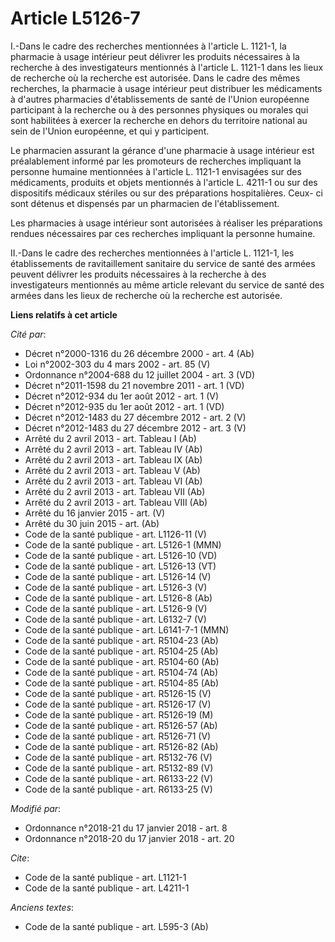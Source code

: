 # Article L5126-7

I.-Dans le cadre des recherches mentionnées à l'article L. 1121-1, la pharmacie à usage intérieur peut délivrer les produits
nécessaires à la recherche à des investigateurs mentionnés à l'article L. 1121-1 dans les lieux de recherche où la recherche
est autorisée. Dans le cadre des mêmes recherches, la pharmacie à usage intérieur peut distribuer les médicaments à d'autres
pharmacies d'établissements de santé de l'Union européenne participant à la recherche ou à des personnes physiques ou morales
qui sont habilitées à exercer la recherche en dehors du territoire national au sein de l'Union européenne, et qui y
participent.

Le pharmacien assurant la gérance d'une pharmacie à usage intérieur est préalablement informé par les promoteurs de
recherches impliquant la personne humaine mentionnées à l'article L. 1121-1 envisagées sur des médicaments, produits et
objets mentionnés à l'article L. 4211-1 ou sur des dispositifs médicaux stériles ou sur des préparations hospitalières. Ceux-
ci sont détenus et dispensés par un pharmacien de l'établissement.

Les pharmacies à usage intérieur sont autorisées à réaliser les préparations rendues nécessaires par ces recherches
impliquant la personne humaine.

II.-Dans le cadre des recherches mentionnées à l'article L. 1121-1, les établissements de ravitaillement sanitaire du service
de santé des armées peuvent délivrer les produits nécessaires à la recherche à des investigateurs mentionnés au même article
relevant du service de santé des armées dans les lieux de recherche où la recherche est autorisée.

**Liens relatifs à cet article**

_Cité par_:

  - Décret n°2000-1316 du 26 décembre 2000 - art. 4 (Ab)
  - Loi n°2002-303 du 4 mars 2002 - art. 85 (V)
  - Ordonnance n°2004-688 du 12 juillet 2004 - art. 3 (VD)
  - Décret n°2011-1598 du 21 novembre 2011 - art. 1 (VD)
  - Décret n°2012-934 du 1er août 2012 - art. 1 (V)
  - Décret n°2012-935 du 1er août 2012 - art. 1 (VD)
  - Décret n°2012-1483 du 27 décembre 2012 - art. 2 (V)
  - Décret n°2012-1483 du 27 décembre 2012 - art. 3 (V)
  - Arrêté du 2 avril 2013 - art. Tableau I (Ab)
  - Arrêté du 2 avril 2013 - art. Tableau IV (Ab)
  - Arrêté du 2 avril 2013 - art. Tableau IX (Ab)
  - Arrêté du 2 avril 2013 - art. Tableau V (Ab)
  - Arrêté du 2 avril 2013 - art. Tableau VI (Ab)
  - Arrêté du 2 avril 2013 - art. Tableau VII (Ab)
  - Arrêté du 2 avril 2013 - art. Tableau VIII (Ab)
  - Arrêté du 16 janvier 2015 - art. (V)
  - Arrêté du 30 juin 2015 - art. (Ab)
  - Code de la santé publique - art. L1126-11 (V)
  - Code de la santé publique - art. L5126-1 (MMN)
  - Code de la santé publique - art. L5126-10 (VD)
  - Code de la santé publique - art. L5126-13 (VT)
  - Code de la santé publique - art. L5126-14 (V)
  - Code de la santé publique - art. L5126-3 (V)
  - Code de la santé publique - art. L5126-8 (Ab)
  - Code de la santé publique - art. L5126-9 (V)
  - Code de la santé publique - art. L6132-7 (V)
  - Code de la santé publique - art. L6141-7-1 (MMN)
  - Code de la santé publique - art. R5104-23 (Ab)
  - Code de la santé publique - art. R5104-25 (Ab)
  - Code de la santé publique - art. R5104-60 (Ab)
  - Code de la santé publique - art. R5104-74 (Ab)
  - Code de la santé publique - art. R5104-85 (Ab)
  - Code de la santé publique - art. R5126-15 (V)
  - Code de la santé publique - art. R5126-17 (V)
  - Code de la santé publique - art. R5126-19 (M)
  - Code de la santé publique - art. R5126-57 (Ab)
  - Code de la santé publique - art. R5126-71 (V)
  - Code de la santé publique - art. R5126-82 (Ab)
  - Code de la santé publique - art. R5132-76 (V)
  - Code de la santé publique - art. R5132-89 (V)
  - Code de la santé publique - art. R6133-22 (V)
  - Code de la santé publique - art. R6133-25 (V)

_Modifié par_:

  - Ordonnance n°2018-21 du 17 janvier 2018 - art. 8
  - Ordonnance n°2018-20 du 17 janvier 2018 - art. 20

_Cite_:

  - Code de la santé publique - art. L1121-1
  - Code de la santé publique - art. L4211-1

_Anciens textes_:

  - Code de la santé publique - art. L595-3 (Ab)
